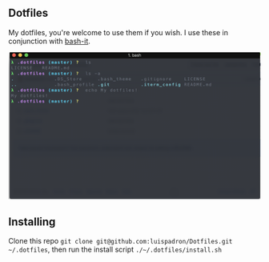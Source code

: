## Dotfiles

My dotfiles, you're welcome to use them if you wish.
I use these in conjunction with [bash-it](https://github.com/Bash-it/bash-it).

![demo-img](https://raw.githubusercontent.com/luispadron/Dotfiles/master/.github/screen.png)

## Installing

Clone this repo `git clone git@github.com:luispadron/Dotfiles.git ~/.dotfiles`, then run the install script `./~/.dotfiles/install.sh`
